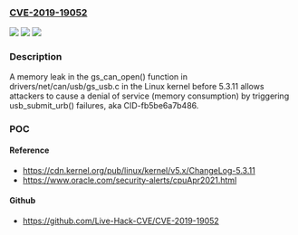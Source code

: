 ### [CVE-2019-19052](https://cve.mitre.org/cgi-bin/cvename.cgi?name=CVE-2019-19052)
![](https://img.shields.io/static/v1?label=Product&message=n%2Fa&color=blue)
![](https://img.shields.io/static/v1?label=Version&message=n%2Fa&color=blue)
![](https://img.shields.io/static/v1?label=Vulnerability&message=n%2Fa&color=brighgreen)

### Description

A memory leak in the gs_can_open() function in drivers/net/can/usb/gs_usb.c in the Linux kernel before 5.3.11 allows attackers to cause a denial of service (memory consumption) by triggering usb_submit_urb() failures, aka CID-fb5be6a7b486.

### POC

#### Reference
- https://cdn.kernel.org/pub/linux/kernel/v5.x/ChangeLog-5.3.11
- https://www.oracle.com/security-alerts/cpuApr2021.html

#### Github
- https://github.com/Live-Hack-CVE/CVE-2019-19052


